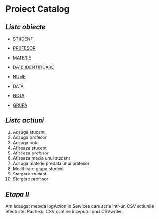 # Proiect Catalog

## _Lista obiecte_

- [STUDENT](https://github.com/albuandreeacristiana/Laborator-PAO/blob/master/CatalogV1/src/Model/Student.java)

- [PROFESOR](https://github.com/albuandreeacristiana/Laborator-PAO/blob/master/CatalogV1/src/Model/Profesor.java)

- [MATERIE](https://github.com/albuandreeacristiana/Laborator-PAO/blob/master/CatalogV1/src/Model/Materie.java)

- [DATE IDENTIFICARE](https://github.com/albuandreeacristiana/Laborator-PAO/blob/master/CatalogV1/src/Model/DateIdentificare.java)

- [NUME](https://github.com/albuandreeacristiana/Laborator-PAO/blob/master/CatalogV1/src/Model/Nume.java)

- [DATA](https://github.com/albuandreeacristiana/Laborator-PAO/blob/master/CatalogV1/src/Model/Data.java)

- [NOTA](https://github.com/albuandreeacristiana/Laborator-PAO/blob/master/CatalogV1/src/Model/Nota.java)

- [GRUPA](https://github.com/albuandreeacristiana/Laborator-PAO/blob/master/CatalogV1/src/Model/Grupa.java)


## _Lista actiuni_
1. Adauga student
2. Adauga profesor
3. Adauga nota
4. Afiseaza student
5. Afiseaza profesor
6. Afiseaza media unui student
7. Adauga materie predata unui profesor
8. Modificare grupa student
9. Stergere student
10. Stergere profesor



## _Etapa II_
Am adaugat metoda logAction in Services care scrie intr-un CSV actiunile efectuate. 
Pachetul CSV contine inceputul unui CSVwriter.
